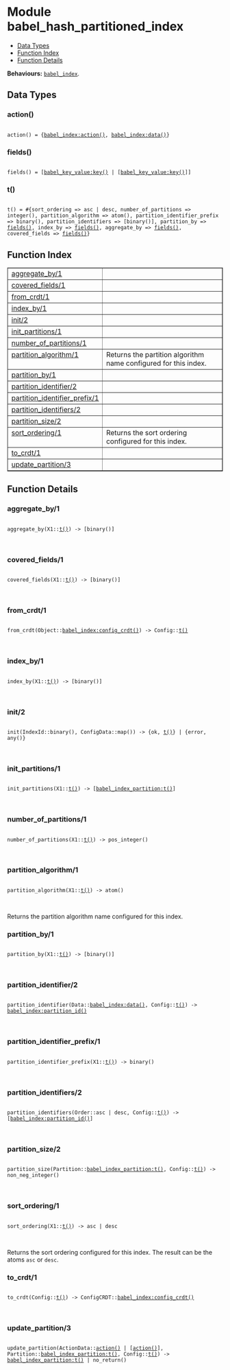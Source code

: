 

# Module babel_hash_partitioned_index #
* [Data Types](#types)
* [Function Index](#index)
* [Function Details](#functions)

__Behaviours:__ [`babel_index`](babel_index.md).

<a name="types"></a>

## Data Types ##




### <a name="type-action">action()</a> ###


<pre><code>
action() = {<a href="babel_index.md#type-action">babel_index:action()</a>, <a href="babel_index.md#type-data">babel_index:data()</a>}
</code></pre>




### <a name="type-fields">fields()</a> ###


<pre><code>
fields() = [<a href="babel_key_value.md#type-key">babel_key_value:key()</a> | [<a href="babel_key_value.md#type-key">babel_key_value:key()</a>]]
</code></pre>




### <a name="type-t">t()</a> ###


<pre><code>
t() = #{sort_ordering =&gt; asc | desc, number_of_partitions =&gt; integer(), partition_algorithm =&gt; atom(), partition_identifier_prefix =&gt; binary(), partition_identifiers =&gt; [binary()], partition_by =&gt; <a href="#type-fields">fields()</a>, index_by =&gt; <a href="#type-fields">fields()</a>, aggregate_by =&gt; <a href="#type-fields">fields()</a>, covered_fields =&gt; <a href="#type-fields">fields()</a>}
</code></pre>

<a name="index"></a>

## Function Index ##


<table width="100%" border="1" cellspacing="0" cellpadding="2" summary="function index"><tr><td valign="top"><a href="#aggregate_by-1">aggregate_by/1</a></td><td></td></tr><tr><td valign="top"><a href="#covered_fields-1">covered_fields/1</a></td><td></td></tr><tr><td valign="top"><a href="#from_crdt-1">from_crdt/1</a></td><td></td></tr><tr><td valign="top"><a href="#index_by-1">index_by/1</a></td><td></td></tr><tr><td valign="top"><a href="#init-2">init/2</a></td><td></td></tr><tr><td valign="top"><a href="#init_partitions-1">init_partitions/1</a></td><td></td></tr><tr><td valign="top"><a href="#number_of_partitions-1">number_of_partitions/1</a></td><td></td></tr><tr><td valign="top"><a href="#partition_algorithm-1">partition_algorithm/1</a></td><td>Returns the partition algorithm name configured for this index.</td></tr><tr><td valign="top"><a href="#partition_by-1">partition_by/1</a></td><td></td></tr><tr><td valign="top"><a href="#partition_identifier-2">partition_identifier/2</a></td><td></td></tr><tr><td valign="top"><a href="#partition_identifier_prefix-1">partition_identifier_prefix/1</a></td><td></td></tr><tr><td valign="top"><a href="#partition_identifiers-2">partition_identifiers/2</a></td><td></td></tr><tr><td valign="top"><a href="#partition_size-2">partition_size/2</a></td><td></td></tr><tr><td valign="top"><a href="#sort_ordering-1">sort_ordering/1</a></td><td>Returns the sort ordering configured for this index.</td></tr><tr><td valign="top"><a href="#to_crdt-1">to_crdt/1</a></td><td></td></tr><tr><td valign="top"><a href="#update_partition-3">update_partition/3</a></td><td></td></tr></table>


<a name="functions"></a>

## Function Details ##

<a name="aggregate_by-1"></a>

### aggregate_by/1 ###

<pre><code>
aggregate_by(X1::<a href="#type-t">t()</a>) -&gt; [binary()]
</code></pre>
<br />

<a name="covered_fields-1"></a>

### covered_fields/1 ###

<pre><code>
covered_fields(X1::<a href="#type-t">t()</a>) -&gt; [binary()]
</code></pre>
<br />

<a name="from_crdt-1"></a>

### from_crdt/1 ###

<pre><code>
from_crdt(Object::<a href="babel_index.md#type-config_crdt">babel_index:config_crdt()</a>) -&gt; Config::<a href="#type-t">t()</a>
</code></pre>
<br />

<a name="index_by-1"></a>

### index_by/1 ###

<pre><code>
index_by(X1::<a href="#type-t">t()</a>) -&gt; [binary()]
</code></pre>
<br />

<a name="init-2"></a>

### init/2 ###

<pre><code>
init(IndexId::binary(), ConfigData::map()) -&gt; {ok, <a href="#type-t">t()</a>} | {error, any()}
</code></pre>
<br />

<a name="init_partitions-1"></a>

### init_partitions/1 ###

<pre><code>
init_partitions(X1::<a href="#type-t">t()</a>) -&gt; [<a href="babel_index_partition.md#type-t">babel_index_partition:t()</a>]
</code></pre>
<br />

<a name="number_of_partitions-1"></a>

### number_of_partitions/1 ###

<pre><code>
number_of_partitions(X1::<a href="#type-t">t()</a>) -&gt; pos_integer()
</code></pre>
<br />

<a name="partition_algorithm-1"></a>

### partition_algorithm/1 ###

<pre><code>
partition_algorithm(X1::<a href="#type-t">t()</a>) -&gt; atom()
</code></pre>
<br />

Returns the partition algorithm name configured for this index.

<a name="partition_by-1"></a>

### partition_by/1 ###

<pre><code>
partition_by(X1::<a href="#type-t">t()</a>) -&gt; [binary()]
</code></pre>
<br />

<a name="partition_identifier-2"></a>

### partition_identifier/2 ###

<pre><code>
partition_identifier(Data::<a href="babel_index.md#type-data">babel_index:data()</a>, Config::<a href="#type-t">t()</a>) -&gt; <a href="babel_index.md#type-partition_id">babel_index:partition_id()</a>
</code></pre>
<br />

<a name="partition_identifier_prefix-1"></a>

### partition_identifier_prefix/1 ###

<pre><code>
partition_identifier_prefix(X1::<a href="#type-t">t()</a>) -&gt; binary()
</code></pre>
<br />

<a name="partition_identifiers-2"></a>

### partition_identifiers/2 ###

<pre><code>
partition_identifiers(Order::asc | desc, Config::<a href="#type-t">t()</a>) -&gt; [<a href="babel_index.md#type-partition_id">babel_index:partition_id()</a>]
</code></pre>
<br />

<a name="partition_size-2"></a>

### partition_size/2 ###

<pre><code>
partition_size(Partition::<a href="babel_index_partition.md#type-t">babel_index_partition:t()</a>, Config::<a href="#type-t">t()</a>) -&gt; non_neg_integer()
</code></pre>
<br />

<a name="sort_ordering-1"></a>

### sort_ordering/1 ###

<pre><code>
sort_ordering(X1::<a href="#type-t">t()</a>) -&gt; asc | desc
</code></pre>
<br />

Returns the sort ordering configured for this index. The result can be
the atoms `asc` or `desc`.

<a name="to_crdt-1"></a>

### to_crdt/1 ###

<pre><code>
to_crdt(Config::<a href="#type-t">t()</a>) -&gt; ConfigCRDT::<a href="babel_index.md#type-config_crdt">babel_index:config_crdt()</a>
</code></pre>
<br />

<a name="update_partition-3"></a>

### update_partition/3 ###

<pre><code>
update_partition(ActionData::<a href="#type-action">action()</a> | [<a href="#type-action">action()</a>], Partition::<a href="babel_index_partition.md#type-t">babel_index_partition:t()</a>, Config::<a href="#type-t">t()</a>) -&gt; <a href="babel_index_partition.md#type-t">babel_index_partition:t()</a> | no_return()
</code></pre>
<br />

